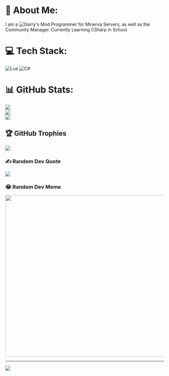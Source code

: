 # 💫 About Me:
I am a ![Garry's Mod](https://files.facepunch.com/garry/822e60dc-c931-43e4-800f-cbe010b3d4cc.png?width=25&height=25) Programmer for Minerva Servers, as well as the Community Manager.
Currently Learning CSharp in School


# 💻 Tech Stack:
![Lua](https://img.shields.io/badge/lua-%232C2D72.svg?style=for-the-badge&logo=lua&logoColor=white)
![C#](https://img.shields.io/badge/csharp-%232C2D72.svg?style=for-the-badge&logo=csharp&logoColor=orange)
# 📊 GitHub Stats:
![](https://github-readme-stats.vercel.app/api?username=bloodycop7&theme=radical&hide_border=false&include_all_commits=true&count_private=true)<br/>
![](https://github-readme-streak-stats.herokuapp.com/?user=bloodycop7&theme=radical&hide_border=false)<br/>
![](https://github-readme-stats.vercel.app/api/top-langs/?username=bloodycop7&theme=radical&hide_border=false&include_all_commits=true&count_private=true&layout=compact)

## 🏆 GitHub Trophies
![](https://github-profile-trophy.vercel.app/?username=bloodycop7&theme=radical_dimmed&no-frame=false&no-bg=false&margin-w=4)

### ✍️ Random Dev Quote
![](https://quotes-github-readme.vercel.app/api?type=horizontal&theme=radical)

### 😂 Random Dev Meme
<img src="https://random-memer.herokuapp.com/" width="512px"/>

---
[![](https://visitcount.itsvg.in/api?id=bloodycop7&icon=0&color=0)](https://visitcount.itsvg.in)
